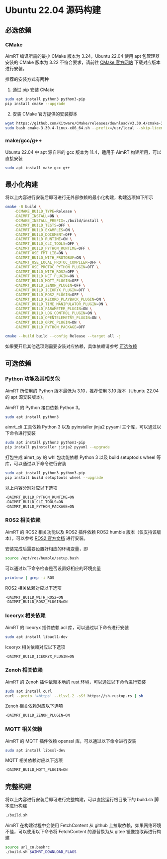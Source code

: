 # Ubuntu 22.04 源码构建

## 必选依赖

### CMake

AimRT 编译所需的最小 CMake 版本为 3.24，Ubuntu 22.04 使用 apt 包管理器安装的 CMake 版本为 3.22 不符合要求，请前往 [CMake 官方网站](https://cmake.org/download/) 下载对应版本进行安装。

推荐的安装方式有两种

1. 通过 pip 安装 CMake

```bash
sudo apt install python3 python3-pip
pip install cmake --upgrade
```

2. 安装 CMake 官方提供的安装脚本

```bash
wget https://github.com/Kitware/CMake/releases/download/v3.30.4/cmake-3.30.4-linux-x86_64.sh
sudo bash cmake-3.30.4-linux-x86_64.sh --prefix=/usr/local --skip-license
```

### make/gcc/g++

Ubuntu 22.04 中 apt 源自带的 gcc 版本为 11.4，适用于 AimRT 构建所用，可以直接安装

```bash
sudo apt install make gcc g++
```

## 最小化构建

将以上内容进行安装后即可进行无外部依赖的最小化构建，构建选项如下所示

```bash
cmake -B build \
    -DCMAKE_BUILD_TYPE=Release \
    -DAIMRT_INSTALL=ON \
    -DCMAKE_INSTALL_PREFIX=./build/install \
    -DAIMRT_BUILD_TESTS=OFF \
    -DAIMRT_BUILD_EXAMPLES=ON \
    -DAIMRT_BUILD_DOCUMENT=OFF \
    -DAIMRT_BUILD_RUNTIME=ON \
    -DAIMRT_BUILD_CLI_TOOLS=OFF \
    -DAIMRT_BUILD_PYTHON_RUNTIME=OFF \
    -DAIMRT_USE_FMT_LIB=ON \
    -DAIMRT_BUILD_WITH_PROTOBUF=ON \
    -DAIMRT_USE_LOCAL_PROTOC_COMPILER=OFF \
    -DAIMRT_USE_PROTOC_PYTHON_PLUGIN=OFF \
    -DAIMRT_BUILD_WITH_ROS2=OFF \
    -DAIMRT_BUILD_NET_PLUGIN=ON \
    -DAIMRT_BUILD_MQTT_PLUGIN=OFF \
    -DAIMRT_BUILD_ZENOH_PLUGIN=OFF \
    -DAIMRT_BUILD_ICEORYX_PLUGIN=OFF \
    -DAIMRT_BUILD_ROS2_PLUGIN=OFF \
    -DAIMRT_BUILD_RECORD_PLAYBACK_PLUGIN=ON \
    -DAIMRT_BUILD_TIME_MANIPULATOR_PLUGIN=ON \
    -DAIMRT_BUILD_PARAMETER_PLUGIN=ON \
    -DAIMRT_BUILD_LOG_CONTROL_PLUGIN=ON \
    -DAIMRT_BUILD_OPENTELEMETRY_PLUGIN=ON \
    -DAIMRT_BUILD_GRPC_PLUGIN=ON \
    -DAIMRT_BUILD_PYTHON_PACKAGE=OFF

cmake --build build --config Release --target all -j
```

如果要开启其他选项则需要安装对应依赖，具体依赖请参考 [可选依赖](#可选依赖)

## 可选依赖

### Python 功能及其相关包

AimRT 所使用的 Python 版本最低为 3.10，推荐使用 3.10 版本（Ubuntu 22.04 的 apt 源安装版本）。

AimRT 的 Python 接口依赖 Python 3。

```bash
sudo apt install python3
```

aimrt_cli 工具依赖 Python 3 以及 pyinstaller jinja2 pyyaml 三个库，可以通过以下命令进行安装

```bash
sudo apt install python3 python3-pip
pip install pyinstaller jinja2 pyyaml --upgrade
```

打包生成 aimrt_py 的 whl 包功能依赖 Python 3 以及 build setuptools wheel 等库，可以通过以下命令进行安装

```bash
sudo apt install python3 python3-pip
pip install build setuptools wheel --upgrade
```

以上内容分别对应以下选项

```bash
-DAIMRT_BUILD_PYTHON_RUNTIME=ON
-DAIMRT_BUILD_CLI_TOOLS=ON
-DAIMRT_BUILD_PYTHON_PACKAGE=ON
```

### ROS2 相关依赖

AimRT 的 ROS2 相关功能以及 ROS2 插件依赖 ROS2 humble 版本（仅支持该版本），可以参考 [ROS2 官方文档](https://docs.ros.org/en/humble/Installation/Ubuntu-Install-Debians.html) 进行安装。

安装完成后需要设置好相应的环境变量，即

```bash
source /opt/ros/humble/setup.bash
```

可以通过以下命令检查是否设置好相应的环境变量

```bash
printenv | grep -i ROS
```

ROS2 相关依赖对应以下选项

```bash
-DAIMRT_BUILD_WITH_ROS2=ON
-DAIMRT_BUILD_ROS2_PLUGIN=ON
```

### Iceoryx 相关依赖

AimRT 的 Iceoryx 插件依赖 acl 库，可以通过以下命令进行安装

```bash
sudo apt install libacl1-dev
```

Iceoryx 相关依赖对应以下选项

```bash
-DAIMRT_BUILD_ICEORYX_PLUGIN=ON
```

### Zenoh 相关依赖

AimRT 的 Zenoh 插件依赖本地的 rust 环境，可以通过以下命令进行安装

```bash
sudo apt install curl
curl --proto '=https' --tlsv1.2 -sSf https://sh.rustup.rs | sh
```

Zenoh 相关依赖对应以下选项

```bash
-DAIMRT_BUILD_ZENOH_PLUGIN=ON
```

### MQTT 相关依赖

AimRT 的 MQTT 插件依赖 openssl 库，可以通过以下命令进行安装

```bash
sudo apt install libssl-dev
```

MQTT 相关依赖对应以下选项

```bash
-DAIMRT_BUILD_MQTT_PLUGIN=ON
```

## 完整构建

将以上内容进行安装后即可进行完整构建，可以直接运行根目录下的 build.sh 脚本进行构建

```bash
./build.sh
```

AimRT 在构建过程中会使用 FetchContent 从 github 上拉取依赖，如果网络环境不佳，可以使用以下命令将 FetchContent 的源替换为从 gitee 镜像拉取再进行构建

```bash
source url_cn.bashrc
./build.sh $AIMRT_DOWNLOAD_FLAGS
```
